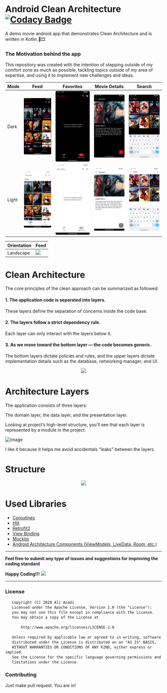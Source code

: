 # Android Clean Architecture [![Codacy Badge](https://api.codacy.com/project/badge/Grade/3e9bbcba7b3945f4b9ba0887b8639a00)](https://app.codacy.com/gh/AliAsadi/Android-Clean-Architecture?utm_source=github.com&utm_medium=referral&utm_content=AliAsadi/Android-Clean-Architecture&utm_campaign=Badge_Grade_Settings)

A demo movie android app that demonstrates Clean Architecture and is written in Kotlin.💯🎞 

### The Motivation behind the app
This repository was created with the intention of stepping outside of my comfort zone as much as possible, tackling topics outside of my area of expertise, and using it to implement new challenges and ideas.


| Mode  | Feed | Favorites | Movie Details | Search |
|-------|------|-----------|--------------|----------|
| Dark | <img src="screenshot/dark-screen1.png" width="250"> | <img src="screenshot/dark-screen2.png" width="250"> | <img src="screenshot/dark-screen3.png" width="250"> | <img src="screenshot/dark-screen4.png" width="250"> |
| Light | <img src="screenshot/light-screen1.png" width="250"> | <img src="screenshot/light-screen2.png" width="250"> | <img src="screenshot/light-screen3.png" width="250"> | <img src="screenshot/light-screen4.png" width="250"> |


| Orientation  | Feed | 
|-------|------|
| Landscape | <img src="screenshot/l-screen.png"> |


# Clean Architecture

The core principles of the clean approach can be summarized as followed:

#### 1. The application code is separated into layers.

These layers define the separation of concerns inside the code base.

#### 2. The layers follow a strict dependency rule.

Each layer can only interact with the layers below it.

#### 3. As we move toward the bottom layer — the code becomes generic.

The bottom layers dictate policies and rules, and the upper layers dictate implementation details such as the database, networking manager, and UI.


<p align="center">
<img src="https://raw.githubusercontent.com/AliAsadi/Android-Clean-Architecture/master/screenshot/architecture0.png">
</p>

# Architecture Layers

The application consists of three layers:

The domain layer, the data layer, and the presentation layer.

Looking at project’s high-level structure, you’ll see that each layer is represented by a module in the project.

![image](https://user-images.githubusercontent.com/20803775/201078111-39ba8e8d-b116-4312-bee0-df2d3258be71.png)

I like it because it helps me avoid accidentals “leaks” between the layers.


# Structure
<p align="center">
<img src="https://raw.githubusercontent.com/AliAsadi/Android-Clean-Architecture/master/screenshot/structure0.png">
</p>


# Used Libraries
* [Coroutines](https://kotlinlang.org/docs/reference/coroutines-overview.html)
* [Hilt](https://developer.android.com/training/dependency-injection/hilt-android)
* [Retrofit2](https://github.com/square/retrofit)
* [View Binding](https://developer.android.com/topic/libraries/view-binding)
* [Mockito](https://github.com/mockito/mockito)
* [Android Architecture Components (ViewModels, LiveData, Room, etc.)](https://developer.android.com/topic/libraries/architecture/index.html)

--------------------------------------------------------------------------------------------

**Feel free to submit any type of issues and suggestions for improving the coding standard**

**Happy Coding!!!** ![](https://i.imgur.com/rneCZCN.png)

--------------------------------------------------------------------------------------------

### License
```
   Copyright (C) 2020 Ali Asadi
   Licensed under the Apache License, Version 2.0 (the "License");
   you may not use this file except in compliance with the License.
   You may obtain a copy of the License at

       http://www.apache.org/licenses/LICENSE-2.0

   Unless required by applicable law or agreed to in writing, software
   distributed under the License is distributed on an "AS IS" BASIS,
   WITHOUT WARRANTIES OR CONDITIONS OF ANY KIND, either express or implied.
   See the License for the specific language governing permissions and
   limitations under the License.
```

### Contributing
Just make pull request. You are in!
